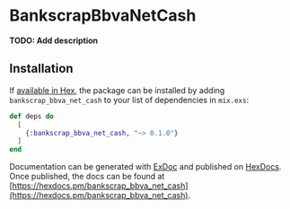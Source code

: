 # BankscrapBbvaNetCash

**TODO: Add description**

## Installation

If [available in Hex](https://hex.pm/docs/publish), the package can be installed
by adding `bankscrap_bbva_net_cash` to your list of dependencies in `mix.exs`:

```elixir
def deps do
  [
    {:bankscrap_bbva_net_cash, "~> 0.1.0"}
  ]
end
```

Documentation can be generated with [ExDoc](https://github.com/elixir-lang/ex_doc)
and published on [HexDocs](https://hexdocs.pm). Once published, the docs can
be found at [https://hexdocs.pm/bankscrap_bbva_net_cash](https://hexdocs.pm/bankscrap_bbva_net_cash).


